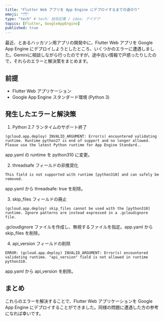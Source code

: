 ```yaml
---
title: "Flutter Web アプリを App Engine にデプロイするまでの道のり"
emoji: "🗂"
type: "tech" # tech: 技術記事 / idea: アイデア
topics: [Flutter, GoogleAppEngine]
published: true
---
```


最近、とあるハッカソン用アプリの開発中に，Flutter Web アプリを Google App Engine にデプロイしようとしたところ、いくつかのエラーに遭遇しました。Geminiに相談しながら行ったのですが，途中古い情報で戸惑ったりしたので，それらのエラーと解決策をまとめます。

## 前提
- Flutter Web アプリケーション
- Google App Engine スタンダード環境 (Python 3)


## 発生したエラーと解決策
1. Python 2.7 ランタイムのサポート終了

```
(gcloud.app.deploy) INVALID_ARGUMENT: Error(s) encountered validating runtime. Runtime python27 is end of support and no longer allowed. Please use the latest Python runtime for App Engine Standard..
```
app.yaml の runtime を python310 に変更。

2. threadsafe フィールドの非推奨化

```
This field is not supported with runtime [python310] and can safely be removed.
```

app.yaml から threadsafe: true を削除。

3. skip_files フィールドの廃止

```
(gcloud.app.deploy) skip_files cannot be used with the [python310] runtime. Ignore patterns are instead expressed in a .gcloudignore file.
```

.gcloudignore ファイルを作成し、無視するファイルを指定。app.yaml から skip_files を削除。

4. api_version フィールドの削除

```
ERROR: (gcloud.app.deploy) INVALID_ARGUMENT: Error(s) encountered validating runtime. "api_version" field is not allowed in runtime python310.
```

app.yaml から api_version を削除。

## まとめ
これらのエラーを解決することで、Flutter Web アプリケーションを Google App Engine にデプロイすることができました。同様の問題に遭遇した方の参考になれば幸いです。